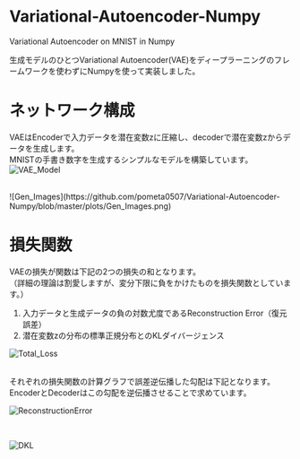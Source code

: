 # Variational-Autoencoder-Numpy
Variational Autoencoder on MNIST in Numpy

生成モデルのひとつVariational Autoencoder(VAE)をディープラーニングのフレームワークを使わずにNumpyを使って実装しました。



# ネットワーク構成

VAEはEncoderで入力データを潜在変数zに圧縮し、decoderで潜在変数zからデータを生成します。
<br>
MNISTの手書き数字を生成するシンプルなモデルを構築しています。
<br>
![VAE_Model](https://github.com/pometa0507/Variational-Autoencoder-Numpy/blob/master/plots/VAE_Model.png)

<br>
![Gen_Images](https://github.com/pometa0507/Variational-Autoencoder-Numpy/blob/master/plots/Gen_Images.png)

<br>

# 損失関数

VAEの損失が関数は下記の2つの損失の和となります。
<br>
（詳細の理論は割愛しますが、変分下限に負をかけたものを損失関数としています。）
1) 入力データと生成データの負の対数尤度であるReconstruction Error（復元誤差）
2) 潜在変数zの分布の標準正規分布とのKLダイバージェンス

![Total_Loss](https://github.com/pometa0507/Variational-Autoencoder-Numpy/blob/master/plots/Total_Loss.png)

<br>
それぞれの損失関数の計算グラフで誤差逆伝播した勾配は下記となります。
<br>
EncoderとDecoderはこの勾配を逆伝播させることで求めています。

<br>

![ReconstructionError](https://github.com/pometa0507/Variational-Autoencoder-Numpy/blob/master/plots/ReconstructionError.png)

<br>

![DKL](https://github.com/pometa0507/Variational-Autoencoder-Numpy/blob/master/plots/DKL.png)
